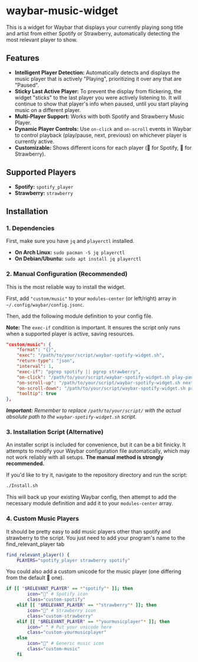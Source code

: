 # waybar-music-widget

This is a widget for Waybar that displays your currently playing song title and artist from either Spotify or Strawberry, automatically detecting the most relevant player to show.

## Features

- **Intelligent Player Detection:** Automatically detects and displays the music player that is actively "Playing", prioritizing it over any that are "Paused".
- **Sticky Last Active Player:** To prevent the display from flickering, the widget "sticks" to the last player you were actively listening to. It will continue to show that player's info when paused, until you start playing music on a different player.
- **Multi-Player Support:** Works with both Spotify and Strawberry Music Player.
- **Dynamic Player Controls:** Use `on-click` and `on-scroll` events in Waybar to control playback (play/pause, next, previous) on whichever player is currently active.
- **Customizable:** Shows different icons for each player ( for Spotify, 🍓 for Strawberry).

## Supported Players

- **Spotify:** `spotify_player`
- **Strawberry:** `strawberry`

## Installation

### 1. Dependencies

First, make sure you have `jq` and `playerctl` installed.

- **On Arch Linux:** `sudo pacman -S jq playerctl`
- **On Debian/Ubuntu:** `sudo apt install jq playerctl`

### 2. Manual Configuration (Recommended)

This is the most reliable way to install the widget.

First, add `"custom/music"` to your `modules-center` (or left/right) array in `~/.config/waybar/config.jsonc`.

Then, add the following module definition to your config file.

**Note:** The `exec-if` condition is important. It ensures the script only runs when a supported player is active, saving resources.

```json
"custom/music": {
    "format": "{}",
    "exec": "/path/to/your/script/waybar-spotify-widget.sh",
    "return-type": "json",
    "interval": 1,
    "exec-if": "pgrep spotify || pgrep strawberry",
    "on-click": "/path/to/your/script/waybar-spotify-widget.sh play-pause",
    "on-scroll-up": "/path/to/your/script/waybar-spotify-widget.sh next",
    "on-scroll-down": "/path/to/your/script/waybar-spotify-widget.sh previous",
    "tooltip": true
},
```

***Important:*** *Remember to replace `/path/to/your/script/` with the actual absolute path to the `waybar-spotify-widget.sh` script.*

### 3. Installation Script (Alternative)

An installer script is included for convenience, but it can be a bit finicky. It attempts to modify your Waybar configuration file automatically, which may not work reliably with all setups. **The manual method is strongly recommended.**

If you'd like to try it, navigate to the repository directory and run the script:

```bash
./Install.sh
```

This will back up your existing Waybar config, then attempt to add the necessary module definition and add it to your `modules-center` array.

### 4. Custom Music Players

It should be pretty easy to add music players other than spotify and strawberry to the script. You just need to add your program's name to the find_relevant_player tab

```bash
find_relevant_player() {
    PLAYERS="spotify_player strawberry spotify"
```

You could also add a custom unicode for the music player (one differing from the default 🎵 one).

```bash
if [[ "$RELEVANT_PLAYER" == *"spotify"* ]]; then
        icon="" # Spotify icon
        class="custom-spotify"
    elif [[ "$RELEVANT_PLAYER" == *"strawberry"* ]]; then
        icon="🍓" # Strawberry icon
        class="custom-strawberry"
    elif [[ "$RELEVANT_PLAYER" == *"yourmusicplayer"* ]]; then
        icon=" " # Put your unicode here
        class="custom-yourmusicplayer"   
    else
        icon="🎵" # Generic music icon
        class="custom-music"
    fi

```
